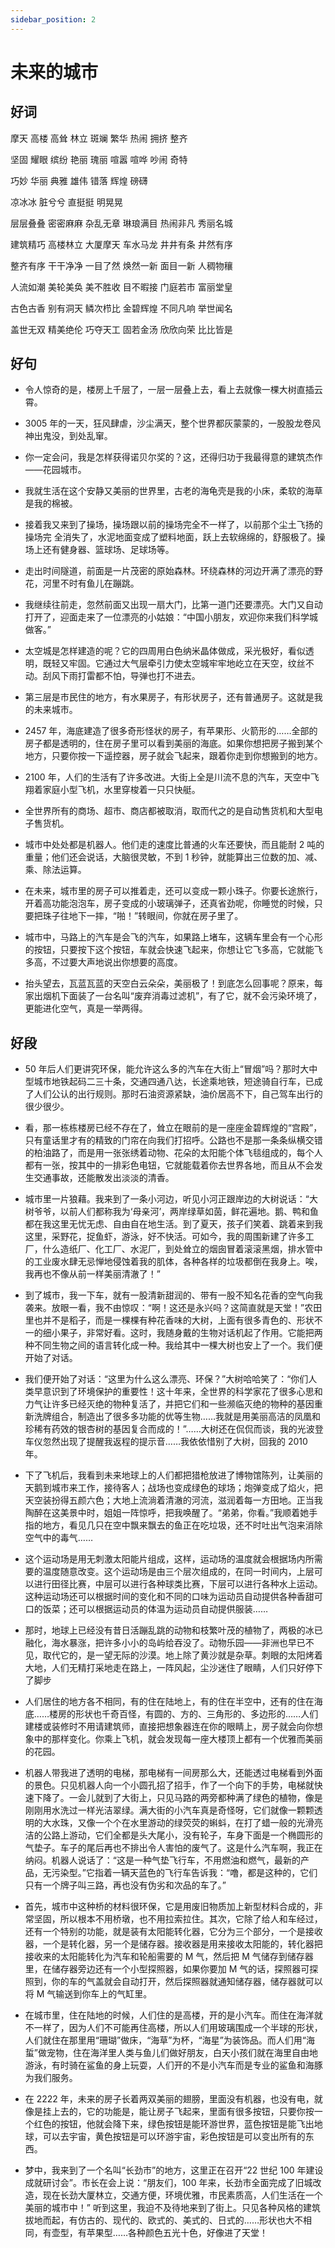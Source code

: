 ```yaml
---
sidebar_position: 2
---
```


# 未来的城市

## 好词

摩天 高楼 高耸 林立 斑斓 繁华 热闹 拥挤 整齐

坚固 耀眼 缤纷 艳丽 瑰丽 喧嚣 喧哗 吵闹 奇特

巧妙 华丽 典雅 雄伟 错落 辉煌 磅礴

凉冰冰 脏兮兮 直挺挺 明晃晃

层层叠叠 密密麻麻 杂乱无章 琳琅满目 热闹非凡 秀丽名城

建筑精巧 高楼林立 大厦摩天 车水马龙 井井有条 井然有序

整齐有序 干干净净 一目了然 焕然一新 面目一新 人稠物穰

人流如潮 美轮美奂 美不胜收 目不暇接 门庭若市 富丽堂皇

古色古香 别有洞天 鳞次栉比 金碧辉煌 不同凡响 举世闻名

盖世无双 精美绝伦 巧夺天工 固若金汤 欣欣向荣 比比皆是

## 好句

- 令人惊奇的是，楼房上千层了，一层一层叠上去，看上去就像一棵大树直插云霄。

- 3005 年的一天，狂风肆虐，沙尘满天，整个世界都灰蒙蒙的，一股股龙卷风神出鬼没，到处乱窜。

- 你一定会问，我是怎样获得诺贝尔奖的？这，还得归功于我最得意的建筑杰作——花园城市。

- 我就生活在这个安静又美丽的世界里，古老的海龟壳是我的小床，柔软的海草是我的棉被。

- 接着我又来到了操场，操场跟以前的操场完全不一样了，以前那个尘土飞扬的操场完 全消失了，水泥地面变成了塑料地面，跃上去软绵绵的，舒服极了。操场上还有健身器、篮球场、足球场等。

- 走出时间隧道，前面是一片茂密的原始森林。环绕森林的河边开满了漂亮的野花，河里不时有鱼儿在蹦跳。

- 我继续往前走，忽然前面又出现一扇大门，比第一道门还要漂亮。大门又自动打开了，迎面走来了一位漂亮的小姑娘：“中国小朋友，欢迎你来我们科学城做客。”

- 太空城是怎样建造的呢？它的四周用白色纳米晶体做成，采光极好，看似透明，既轻又牢固。它通过大气层牵引力使太空城牢牢地屹立在天空，纹丝不动。刮风下雨打雷都不怕，导弹也打不进去。

- 第三层是市民住的地方，有水果房子，有形状房子，还有普通房子。这就是我的未来城市。

- 2457 年，海底建造了很多奇形怪状的房子，有苹果形、火箭形的……全部的房子都是透明的，住在房子里可以看到美丽的海底。如果你想把房子搬到某个地方，只要你按一下遥控器，房子就会飞起来，跟着你走到你想搬到的地方。

- 2100 年，人们的生活有了许多改进。大街上全是川流不息的汽车，天空中飞翔着家庭小型飞机，水里穿梭着一只只快艇。

- 全世界所有的商场、超市、商店都被取消，取而代之的是自动售货机和大型电子售货机。
- 城市中处处都是机器人。他们走的速度比普通的火车还要快，而且能耐 2 吨的重量；他们还会说话，大脑很灵敏，不到 1 秒钟，就能算出三位数的加、减、乘、除法运算。

- 在未来，城市里的房子可以推着走，还可以变成一颗小珠子。你要长途旅行，开着高功能泡泡车，房子变成的小玻璃弹子，还真省劲呢，你睡觉的时候，只要把珠子往地下一摔，“啪！”转眼间，你就在房子里了。

- 城市中，马路上的汽车是会飞的汽车，如果路上堵车，这辆车里会有一个心形的按钮，只要按下这个按钮，车就会快速飞起来，你想让它飞多高，它就能飞多高，不过要大声地说出你想要的高度。

- 抬头望去，瓦蓝瓦蓝的天空白云朵朵，美丽极了！到底怎么回事呢？原来，每家出烟机下面装了一台名叫“废弃消毒过滤机”，有了它，就不会污染环境了，更能进化空气，真是一举两得。

## 好段

- 50 年后人们更讲究环保，能允许这么多的汽车在大街上“冒烟”吗？那时大中型城市地铁起码二三十条，交通四通八达，长途乘地铁，短途骑自行车，已成了人们公认的出行规则。那时石油资源紧缺，油价居高不下，自己驾车出行的很少很少。

- 看，那一栋栋楼房已经不存在了，耸立在眼前的是一座座金碧辉煌的“宫殿”，只有童话里才有的精致的门帘在向我们打招呼。公路也不是那一条条纵横交错的柏油路了，而是用一张张绣着动物、花朵的太阳能个体飞毯组成的，每个人都有一张，按其中的一排彩色电钮，它就能载着你去世界各地，而且从不会发生交通事故，还能散发出淡淡的清香。

- 城市里一片狼藉。我来到了一条小河边，听见小河正跟岸边的大树说话：“大树爷爷，以前人们都称我为‘母亲河’，两岸绿草如茵，鲜花遍地。鹅、鸭和鱼都在我这里无忧无虑、自由自在地生活。到了夏天，孩子们笑着、跳着来到我这里，采野花，捉鱼虾，游泳，好不快活。可如今，我的周围新建了许多工厂，什么造纸厂、化工厂、水泥厂，到处耸立的烟囱冒着滚滚黑烟，排水管中的工业废水肆无忌惮地侵蚀着我的肌体，各种各样的垃圾都倒在我身上。唉，我再也不像从前一样美丽清澈了！”

- 到了城市，我一下车，就有一股清新甜润的、带有一股不知名花香的空气向我袭来。放眼一看，我不由惊叹：“啊！这还是永兴吗？这简直就是天堂！”农田里也并不是稻子，而是一棵棵有种花香味的大树，上面有很多青色的、形状不一的细小果子，非常好看。这时，我随身戴的生物对话机起了作用。它能把两种不同生物之间的语言转化成一种。我给其中一棵大树也安上了一个。我们便开始了对话。

- 我们便开始了对话：“这里为什么这么漂亮、环保？”大树哈哈笑了：“你们人类早意识到了环境保护的重要性！这十年来，全世界的科学家花了很多心思和力气让许多已经灭绝的物种复活了，并把它们和一些濒临灭绝的物种的基因重新洗牌组合，制造出了很多多功能的优等生物……我就是用美丽高洁的凤凰和珍稀有药效的银杏树的基因复合而成的！”……大树还在侃侃而谈，我的光波登车仪忽然出现了提醒我返程的提示音……我依依惜别了大树，回我的 2010 年。

- 下了飞机后，我看到未来地球上的人们都把猎枪放进了博物馆陈列，让美丽的天鹅到城市来工作，接待客人；战场也变成绿色的球场；炮弹变成了焰火，把天空装扮得五颜六色；大地上流淌着清澈的河流，滋润着每一方田地。正当我陶醉在这美景中时，姐姐一阵惊呼，把我唤醒了。“弟弟，你看。”我顺着她手指的地方，看见几只在空中飘来飘去的鱼正在吃垃圾，还不时吐出气泡来消除空气中的毒气……

- 这个运动场是用无刺激太阳能片组成，这样，运动场的温度就会根据场内所需要的温度随意改变。这个运动场是由三个层次组成的，在同一时间内，上层可以进行田径比赛，中层可以进行各种球类比赛，下层可以进行各种水上运动。这种运动场还可以根据时间的变化和不同的口味为运动员自动提供各种香甜可口的饭菜；还可以根据运动员的体温为运动员自动提供服装……
- 那时，地球上已经没有昔日活蹦乱跳的动物和枝繁叶茂的植物了，两极的冰已融化，海水暴涨，把许多小小的岛屿给吞没了。动物乐园——非洲也早已不见，取代它的，是一望无际的沙漠。地上除了黄沙就是杂草。刺眼的太阳烤着大地，人们无精打采地走在路上，一阵风起，尘沙迷住了眼睛，人们只好停下了脚步

- 人们居住的地方各不相同，有的住在陆地上，有的住在半空中，还有的住在海底……楼房的形状也千奇百怪，有圆的、方的、三角形的、多边形的……人们建楼或装修时不用请建筑师，直接把想象器连在你的眼睛上，房子就会向你想象中的那样变化。你乘上飞机，就会发现每一座大楼顶上都有一个优雅而美丽的花园。

- 机器人带我进了透明的电梯，那电梯有一间房那么大，还能透过电梯看到外面的景色。只见机器人向一个小圆孔招了招手，作了一个向下的手势，电梯就快速下降了。一会儿就到了大街上，只见马路的两旁都种满了绿色的植物，像是刚刚用水洗过一样光洁翠绿。满大街的小汽车真是奇怪呀，它们就像一颗颗透明的大水珠，又像一个个在水里游动的绿荧荧的蝌蚪，在打了蜡一般的光滑亮洁的公路上游动，它们全都是头大尾小，没有轮子，车身下面是一个椭圆形的气垫子。车子的尾后再也不排出令人害怕的废气了。这是什么汽车啊，我正在纳闷。机器人说话了：“这是一种气垫飞行车，不用燃油和燃气，最新的产品，无污染型。”它指着一辆天蓝色的飞行车告诉我：“噜，都是这种的，它们只有一个牌子叫三路，再也没有伪劣和次品的车了。”
- 首先，城市中这种桥的材料很环保，它是用废旧物质加上新型材料合成的，非常坚固，所以根本不用桥墩，也不用拉索拉住。其次，它除了给人和车经过，还有一个特别的功能，就是装有太阳能转化器，它分为三个部分，一个是接收器，一个是转化器，另一个是储存器。接收器是用来接收太阳能的，转化器把接收来的太阳能转化为汽车和轮船需要的 M 气，然后把 M 气储存到储存器里，在储存器旁边还有一个小型探照器，如果你要加 M 气的话，探照器可探照到，你的车的气盖就会自动打开，然后探照器就通知储存器，储存器就可以将 M 气输送到你车上的气缸里。
- 在城市里，住在陆地的时候，人们住的是高楼，开的是小汽车。而住在海洋就不一样了，因为人们不可能再住高楼，所以人们用玻璃围成一个半球的形状，人们就住在那里用“珊瑚”做床，“海草”为杯，“海星”为装饰品。而人们用“海蜇”做宠物，住在海洋里人类与鱼儿们做好朋友，白天小孩们就在海里自由地游泳，有时骑在鲨鱼的身上玩耍，人们开的不是小汽车而是专业的鲨鱼和海豚为我们服务。

- 在 2222 年，未来的房子长着两双美丽的翅膀，里面没有机器，也没有电，就像是挂上去的，它的功能是，能让房子飞起来，里面有很多按钮，只要你按一个红色的按钮，他就会降下来，绿色按钮是能环游世界，蓝色按钮是能飞出地球，可以去宇宙，黄色按钮是可以环游宇宙，彩色按钮是可以变出所有的东西。

- 梦中，我来到了一个名叫“长劲市”的地方，这里正在召开“22 世纪 100 年建设成就研讨会”。市长在会上说：“朋友们，100 年来，长劲市全面完成了旧城改造，现在长劲大厦林立，交通方便，环境优雅，市民素质高，人们生活在一个美丽的城市中！”
  听到这里，我迫不及待地来到了街上。只见各种风格的建筑拔地而起，有仿古的、现代的、欧式的、美式的、日式的……形状也大不相同，有壶型，有苹果型……各种颜色五光十色，好像进了天堂！

